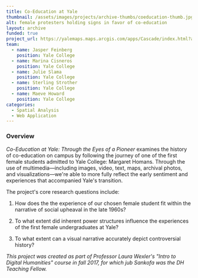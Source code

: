```yaml
---
title: Co-Education at Yale
thumbnail: /assets/images/projects/archive-thumbs/coeducation-thumb.jpg
alt: female protesters holding signs in favor of co-education
layout: archive
funded: true
project_url: https://yalemaps.maps.arcgis.com/apps/Cascade/index.html?appid=909c32f788e948458078b8ae943a2907
team:
  - name: Jasper Feinberg
    position: Yale College
  - name: Marina Cisneros
    position: Yale College
  - name: Julie Slama
    position: Yale College
  - name: Sterling Strother
    position: Yale College
  - name: Maeve Howard
    position: Yale College
categories:
  - Spatial Analysis
  - Web Application
---
```


### Overview

*Co-Education at Yale: Through the Eyes of a Pioneer* examines the history of co-education on campus by following the journey of one of the first female students admitted to Yale College: Margaret Homans. Through the use of multimedia—including images, video, text, maps, archival photos, and visualizations—we're able to more fully reflect the early sentiment and experiences that accompanied Yale's transition.

The project's core research questions include:
1. How does the the experience of our chosen female student fit within the narrative of social upheaval in the late 1960s?

2. To what extent did inherent power structures influence the experiences of the first female undergraduates at Yale?

3. To what extent can a visual narrative accurately depict controversial history?

*This project was created as part of Professor Laura Wexler's "Intro to Digital Humanities" course in fall 2017, for which jub Sankofa was the DH Teaching Fellow.*
